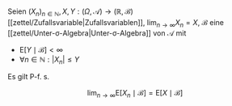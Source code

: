 Seien $(X_n)_{n \in \mathbb{N}}, X, Y : (\Omega, \mathcal{A}) \to (\mathbb{R}, \mathscr{B})$ [[zettel/Zufallsvariable|Zufallsvariablen]], $\lim_{n \to \infty} X_n = X$, $\mathcal{B}$ eine [[zettel/Unter-σ-Algebra|Unter-σ-Algebra]] von $\mathcal{A}$ mit
- $\text{E}[Y \mid \mathcal{B}] \lt \infty$
- $\forall n \in \mathbb{N} : |X_n| \le Y$

Es gilt P-f. s.

$$
	\lim_{n \to \infty} \text{E}[X_n \mid \mathcal{B}] = \text{E}[X \mid \mathcal{B}]
$$